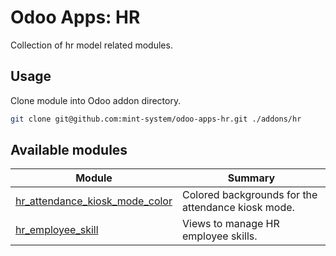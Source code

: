 # Odoo Apps: HR

Collection of hr model related modules.

## Usage

Clone module into Odoo addon directory.

```bash
git clone git@github.com:mint-system/odoo-apps-hr.git ./addons/hr
```

## Available modules

| Module | Summary |
| --- | --- |
| [hr_attendance_kiosk_mode_color](hr_attendance_kiosk_mode_color) |         Colored backgrounds for the attendance kiosk mode. |
| [hr_employee_skill](hr_employee_skill) |         Views to manage HR employee skills. |
